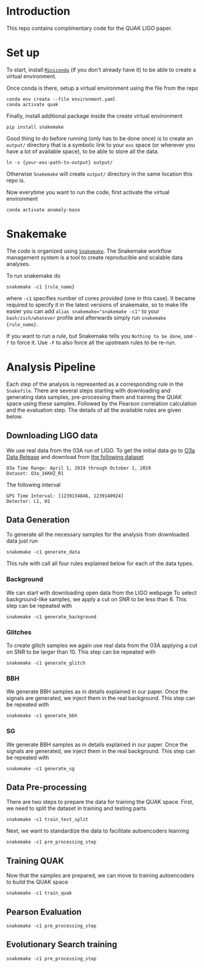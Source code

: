 # Introduction
This repo contains complimentary code for the QUAK LIGO paper.

# Set up
To start, install [`Miniconda`](https://docs.conda.io/en/latest/miniconda.html)
(if you don't already have it) to be able to create a virtual environment.

Once conda is there, setup a virtual environment using the file from the repo
```
conda env create --file environment.yaml
conda activate quak
```
Finally, install additional package inside the create virtual environment
```
pip install snakemake
```

Good thing to do before running (only has to be done once) is to create
an `output/` directory that is a symbolic link to your `eos` space (or
wherever you have a lot of available space), to be able to store all the data.
```
ln -s {your-eos-path-to-output} output/
```
Otherwise `Snakemake` will create `output/` directory in the same location this repo is.

Now everytime you want to run the code, first activate the virtual environment
```
conda activate anomaly-base
```


# Snakemake
The code is organized using [`Snakemake`](https://snakemake.readthedocs.io/en/stable/).
The Snakemake workflow management system is a tool to create reproducible and scalable data analyses.

To run snakemake do
```
snakemake -c1 {rule_name}
```
where `-c1` specifies number of cores provided (one in this case).
It became required to specify it in the latest versions of snakemake,
so to make life easier you can add
`alias snakemake="snakemake -c1"` to your `bash/zsch/whatever` profile
and afterwards simply run `snakemake {rule_name}`.

If you want to run a rule, but Snakemake tells you `Nothing to be done`, use `-f`
to force it. Use `-F` to also force all the upstream rules to be re-run.

# Analysis Pipeline
Each step of the analysis is represented as a corresponding rule in the `Snakefile`.
There are several steps starting with downloading and generating data samples,
pre-processing them and training the QUAK space using these samples.
Followed by the Pearson correlation calculation and the evaluation step.
The details of all the available rules are given below.
## Downloading LIGO data
We use real data from the 03A run of LIGO.
To get the initial data go to
[O3a Data Release](https://gwosc.org/data/)
and download from [the following dataset](https://gwosc.org/archive/O3a_16KHZ_R1/)

```
O3a Time Range: April 1, 2019 through October 1, 2019
Dataset: O3a_16KHZ_R1
```

The following interval

```
GPS Time Interval: [1239134846, 1239140924]
Detector: L1, H1
```

## Data Generation
To generate all the necessary samples for the analysis from downloaded data just run
```
snakemake -c1 generate_data
```
This rule with call all four rules explained below for each of the data types.
### Background
We can start with downloading open data from the LIGO webpage
To select background-like samples, we apply a cut on SNR to be less than 6.
This step can be repeated with
```
snakemake -c1 generate_background
```
### Glitches
To create glitch samples we again use real data from the 03A applying a cut on SNR to be larger than 10.
This step can be repeated with
```
snakemake -c1 generate_glitch
```
### BBH
We generate BBH samples as in details explained in our paper.
Once the signals are generated, we inject them in the real background.
This step can be repeated with
```
snakemake -c1 generate_bbh
```
### SG
We generate BBH samples as in details explained in our paper.
Once the signals are generated, we inject them in the real background.
This step can be repeated with
```
snakemake -c1 generate_sg
```

## Data Pre-processing
There are two steps to prepare the data for training the QUAK space.
First, we need to split the dataset in training and testing parts
```
snakemake -c1 train_test_split
```
Next, we want to standardize the data to facilitate autoencoders learning
```
snakemake -c1 pre_processing_step
```

## Training QUAK
Now that the samples are prepared, we can move to training autoencoders to build the QUAK space
```
snakemake -c1 train_quak
```
## Pearson Evaluation
```
snakemake -c1 pre_processing_step
```
## Evolutionary Search training
```
snakemake -c1 pre_processing_step
```
